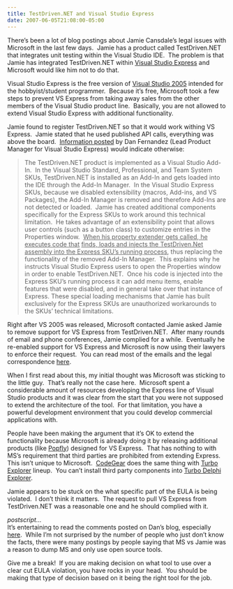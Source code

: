```yaml
---
title: TestDriven.NET and Visual Studio Express
date: 2007-06-05T21:08:00-05:00
---
```

There&#8217;s been a lot of blog postings about Jamie Cansdale&#8217;s legal issues with Microsoft in the last few days.  Jamie has a product called TestDriven.NET that integrates unit testing within the Visual Studio IDE.  The problem is that Jamie has integrated TestDriven.NET within [Visual Studio Express](http://msdn.microsoft.com/vstudio/express/) and Microsoft would like him not to do that.

Visual Studio Express is the free version of [Visual Studio 2005](http://msdn2.microsoft.com/en-us/vstudio/aa973782.aspx) intended for the hobbyist/student programmer.  Because it&#8217;s free, Microsoft took a few steps to prevent VS Express from taking away sales from the other members of the Visual Studio product line.  Basically, you are not allowed to extend Visual Studio Express with additional functionality.

Jamie found to register TestDriven.NET so that it would work withing VS Express.  Jamie stated that he used published API calls, everything was above the board.  [Information posted](http://blogs.msdn.com/danielfe/archive/2007/06/01/testdriven-net-and-express-technical-information.aspx) by Dan Fernandez (Lead Product Manager for Visual Studio Express) would indicate otherwise:

> The TestDriven.NET product is implemented as a Visual Studio Add-In.  In the Visual Studio Standard, Professional, and Team System SKUs, TestDriven.NET is installed as an Add-In and gets loaded into the IDE through the Add-In Manager.  In the Visual Studio Express SKUs, because we disabled extensibility (macros, Add-ins, and VS Packages), the Add-In Manager is removed and therefore Add-Ins are not detected or loaded.  Jamie has created additional components specifically for the Express SKUs to work around this technical limitation.  He takes advantage of an extensibility point that allows user controls (such as a button class) to customize entries in the Properties window.  <u>When his property extender gets called, he executes code that</u> <u>finds, loads and injects the TestDriven.Net assembly into the Express SKU’s running process</u>, thus replacing the functionality of the removed Add-In Manager.  This explains why he instructs Visual Studio Express users to open the Properties window in order to enable TestDriven.NET.  Once his code is injected into the Express SKU’s running process it can add menu items, enable features that were disabled, and in general take over that instance of Express. These special loading mechanisms that Jamie has built exclusively for the Express SKUs are unauthorized workarounds to the SKUs’ technical limitations.

Right after VS 2005 was released, Microsoft contacted Jamie asked Jamie to remove support for VS Express from TestDriven.NET.  After many rounds of email and phone conferences, Jamie complied for a while.  Eventually he re-enabled support for VS Express and Microsoft is now using their lawyers to enforce their request.  You can read most of the emails and the legal correspondence [here](http://weblogs.asp.net/nunitaddin/archive/2007/05/30/microsoft-vs-testdriven-net-express.aspx).

When I first read about this, my initial thought was Microsoft was sticking to the little guy.  That&#8217;s really not the case here.  Microsoft spent a considerable amount of resources developing the Express line of Visual Studio products and it was clear from the start that you were not supposed to extend the architecture of the tool.  For that limitation, you have a powerful development environment that you could develop commercial applications with.

People have been making the argument that it&#8217;s OK to extend the functionality because Microsoft is already doing it by releasing additional products (like [Popfly](http://msdn.microsoft.com/vstudio/express/popfly/default.aspx)) designed for VS Express.  That has nothing to with MS&#8217;s requirement that third parties are prohibited from extending Express.  This isn&#8217;t unique to Microsoft.  [CodeGear](http://www.codegear.com/) does the same thing with [Turbo Explorer](http://www.turboexplorer.com/) lineup.  You can&#8217;t install third party components into [Turbo Delphi Explorer](http://www.turboexplorer.com/delphi). 

Jamie appears to be stuck on the what specific part of the EULA is being violated.  I don&#8217;t think it matters.  The request to pull VS Express from TestDriven.NET was a reasonable one and he should complied with it.

_postscript&#8230;_  
It&#8217;s entertaining to read the comments posted on Dan&#8217;s blog, especially [here](http://blogs.msdn.com/danielfe/archive/2007/05/31/visual-studio-express-and-testdriven-net.aspx#comments).  While I&#8217;m not surprised by the number of people who just don&#8217;t know the facts, there were many postings by people saying that MS vs Jamie was a reason to dump MS and only use open source tools.  

Give me a break!  If you are making decision on what tool to use over a clear cut EULA violation, you have rocks in your head.  You should be making that type of decision based on it being the right tool for the job.
